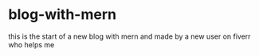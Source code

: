 # blog-with-mern
this is the start of a new blog with mern and made by a new user on fiverr who helps me
